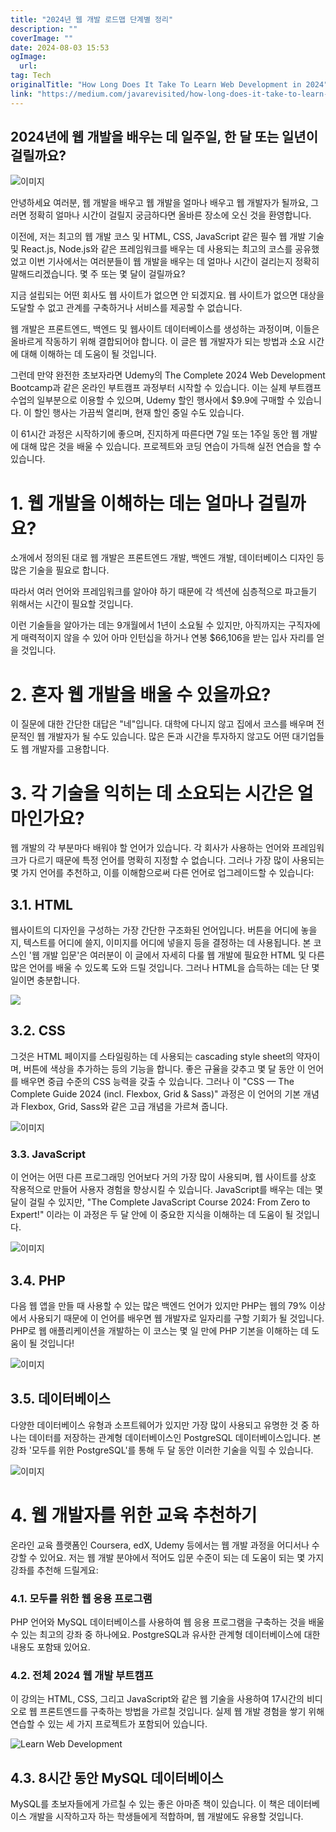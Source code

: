 ```yaml
---
title: "2024년 웹 개발 로드맵 단계별 정리"
description: ""
coverImage: ""
date: 2024-08-03 15:53
ogImage: 
  url: 
tag: Tech
originalTitle: "How Long Does It Take To Learn Web Development in 2024"
link: "https://medium.com/javarevisited/how-long-does-it-take-to-learn-web-development-in-2024-f4cf3c4d0d2f"
---
```




## 2024년에 웹 개발을 배우는 데 일주일, 한 달 또는 일년이 걸릴까요?

![이미지](/assets/img/HowLongDoesItTakeToLearnWebDevelopmentin2024_0.png)

안녕하세요 여러분, 웹 개발을 배우고 웹 개발을 얼마나 배우고 웹 개발자가 될까요, 그러면 정확히 얼마나 시간이 걸릴지 궁금하다면 올바른 장소에 오신 것을 환영합니다.

이전에, 저는 최고의 웹 개발 코스 및 HTML, CSS, JavaScript 같은 필수 웹 개발 기술 및 React.js, Node.js와 같은 프레임워크를 배우는 데 사용되는 최고의 코스를 공유했었고 이번 기사에서는 여러분들이 웹 개발을 배우는 데 얼마나 시간이 걸리는지 정확히 말해드리겠습니다. 몇 주 또는 몇 달이 걸릴까요?

<div class="content-ad"></div>

지금 설립되는 어떤 회사도 웹 사이트가 없으면 안 되겠지요. 웹 사이트가 없으면 대상을 도달할 수 없고 관계를 구축하거나 서비스를 제공할 수 없습니다.

웹 개발은 프론트엔드, 백엔드 및 웹사이트 데이터베이스를 생성하는 과정이며, 이들은 올바르게 작동하기 위해 결합되어야 합니다. 이 글은 웹 개발자가 되는 방법과 소요 시간에 대해 이해하는 데 도움이 될 것입니다.

그런데 만약 완전한 초보자라면 Udemy의 The Complete 2024 Web Development Bootcamp과 같은 온라인 부트캠프 과정부터 시작할 수 있습니다. 이는 실제 부트캠프 수업의 일부분으로 이용할 수 있으며, Udemy 할인 행사에서 $9.9에 구매할 수 있습니다. 이 할인 행사는 가끔씩 열리며, 현재 할인 중일 수도 있습니다.

이 61시간 과정은 시작하기에 좋으며, 진지하게 따른다면 7일 또는 1주일 동안 웹 개발에 대해 많은 것을 배울 수 있습니다. 프로젝트와 코딩 연습이 가득해 실전 연습을 할 수 있습니다.

<div class="content-ad"></div>

# 1. 웹 개발을 이해하는 데는 얼마나 걸릴까요?

소개에서 정의된 대로 웹 개발은 프론트엔드 개발, 백엔드 개발, 데이터베이스 디자인 등 많은 기술을 필요로 합니다.

따라서 여러 언어와 프레임워크를 알아야 하기 때문에 각 섹션에 심층적으로 파고들기 위해서는 시간이 필요할 것입니다.

이런 기술들을 알아가는 데는 9개월에서 1년이 소요될 수 있지만, 아직까지는 구직자에게 매력적이지 않을 수 있어 아마 인턴십을 하거나 연봉 $66,106을 받는 입사 자리를 얻을 것입니다.

<div class="content-ad"></div>

# 2. 혼자 웹 개발을 배울 수 있을까요?

이 질문에 대한 간단한 대답은 "네"입니다. 대학에 다니지 않고 집에서 코스를 배우며 전문적인 웹 개발자가 될 수도 있습니다. 많은 돈과 시간을 투자하지 않고도 어떤 대기업들도 웹 개발자를 고용합니다.

# 3. 각 기술을 익히는 데 소요되는 시간은 얼마인가요?

웹 개발의 각 부분마다 배워야 할 언어가 있습니다. 각 회사가 사용하는 언어와 프레임워크가 다르기 때문에 특정 언어를 명확히 지정할 수 없습니다. 그러나 가장 많이 사용되는 몇 가지 언어를 추천하고, 이를 이해함으로써 다른 언어로 업그레이드할 수 있습니다:

<div class="content-ad"></div>

## 3.1. HTML

웹사이트의 디자인을 구성하는 가장 간단한 구조화된 언어입니다. 버튼을 어디에 놓을지, 텍스트를 어디에 쓸지, 이미지를 어디에 넣을지 등을 결정하는 데 사용됩니다. 본 코스인 '웹 개발 입문'은 여러분이 이 글에서 자세히 다룰 웹 개발에 필요한 HTML 및 다른 많은 언어를 배울 수 있도록 도와 드릴 것입니다. 그러나 HTML을 습득하는 데는 단 몇 일이면 충분합니다.

<img src="/assets/img/HowLongDoesItTakeToLearnWebDevelopmentin2024_1.png" />

## 3.2. CSS

<div class="content-ad"></div>

그것은 HTML 페이지를 스타일링하는 데 사용되는 cascading style sheet의 약자이며, 버튼에 색상을 추가하는 등의 기능을 합니다. 좋은 규율을 갖추고 몇 달 동안 이 언어를 배우면 중급 수준의 CSS 능력을 갖출 수 있습니다. 그러나 이 "CSS — The Complete Guide 2024 (incl. Flexbox, Grid & Sass)" 과정은 이 언어의 기본 개념과 Flexbox, Grid, Sass와 같은 고급 개념을 가르쳐 줍니다.

![이미지](/assets/img/HowLongDoesItTakeToLearnWebDevelopmentin2024_2.png)

### 3.3. JavaScript

이 언어는 어떤 다른 프로그래밍 언어보다 거의 가장 많이 사용되며, 웹 사이트를 상호 작용적으로 만들어 사용자 경험을 향상시킬 수 있습니다. JavaScript를 배우는 데는 몇 달이 걸릴 수 있지만, "The Complete JavaScript Course 2024: From Zero to Expert!" 이라는 이 과정은 두 달 안에 이 중요한 지식을 이해하는 데 도움이 될 것입니다.

<div class="content-ad"></div>

![이미지](/assets/img/HowLongDoesItTakeToLearnWebDevelopmentin2024_3.png)

## 3.4. PHP

다음 웹 앱을 만들 때 사용할 수 있는 많은 백엔드 언어가 있지만 PHP는 웹의 79% 이상에서 사용되기 때문에 이 언어를 배우면 웹 개발자로 일자리를 구할 기회가 될 것입니다. PHP로 웹 애플리케이션을 개발하는 이 코스는 몇 일 만에 PHP 기본을 이해하는 데 도움이 될 것입니다!

![이미지](/assets/img/HowLongDoesItTakeToLearnWebDevelopmentin2024_4.png)

<div class="content-ad"></div>

## 3.5. 데이터베이스

다양한 데이터베이스 유형과 소프트웨어가 있지만 가장 많이 사용되고 유명한 것 중 하나는 데이터를 저장하는 관계형 데이터베이스인 PostgreSQL 데이터베이스입니다. 본 강좌 '모두를 위한 PostgreSQL'를 통해 두 달 동안 이러한 기술을 익힐 수 있습니다.

![이미지](/assets/img/HowLongDoesItTakeToLearnWebDevelopmentin2024_5.png)

# 4. 웹 개발자를 위한 교육 추천하기

<div class="content-ad"></div>

온라인 교육 플랫폼인 Coursera, edX, Udemy 등에서는 웹 개발 과정을 어디서나 수강할 수 있어요. 저는 웹 개발 분야에서 적어도 입문 수준이 되는 데 도움이 되는 몇 가지 강좌를 추천해 드릴게요:

### 4.1. 모두를 위한 웹 응용 프로그램

PHP 언어와 MySQL 데이터베이스를 사용하여 웹 응용 프로그램을 구축하는 것을 배울 수 있는 최고의 강좌 중 하나에요. PostgreSQL과 유사한 관계형 데이터베이스에 대한 내용도 포함돼 있어요.

### 4.2. 전체 2024 웹 개발 부트캠프

<div class="content-ad"></div>

이 강의는 HTML, CSS, 그리고 JavaScript와 같은 웹 기술을 사용하여 17시간의 비디오로 웹 프론트엔드를 구축하는 방법을 가르칠 것입니다. 실제 웹 개발 경험을 쌓기 위해 연습할 수 있는 세 가지 프로젝트가 포함되어 있습니다.

![Learn Web Development](/assets/img/HowLongDoesItTakeToLearnWebDevelopmentin2024_6.png)

## 4.3. 8시간 동안 MySQL 데이터베이스

MySQL를 초보자들에게 가르칠 수 있는 좋은 아마존 책이 있습니다. 이 책은 데이터베이스 개발을 시작하고자 하는 학생들에게 적합하며, 웹 개발에도 유용할 것입니다.

<div class="content-ad"></div>
